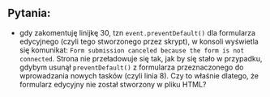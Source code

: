 ## Pytania:

- gdy zakomentuję linijkę 30, tzn `event.preventDefault()` dla formularza edycyjnego (czyli tego stworzonego przez skrypt), w konsoli wyświetla się komunikat:
  `Form submission canceled because the form is not connected`. Strona nie przeładowuje się tak, jak by się stało w przypadku, gdybym usunął `preventDefault()` z formularza przeznaczonego do wprowadzania nowych tasków (czyli linia 8). Czy to właśnie dlatego, że formularz edycyjny nie został stworzony w pliku HTML?
